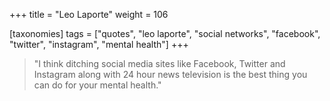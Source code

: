 +++
title = "Leo Laporte"
weight = 106

[taxonomies]
tags = ["quotes", "leo laporte", "social networks", "facebook", "twitter",
"instagram", "mental health"]
+++

> "I think ditching social media sites like Facebook, Twitter and Instagram
> along with 24 hour news television is the best thing you can do for your
> mental health."
